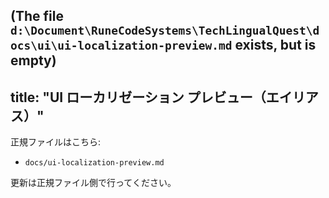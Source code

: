 (The file `d:\Document\RuneCodeSystems\TechLingualQuest\docs\ui\ui-localization-preview.md` exists, but is empty)
---
title: "UI ローカリゼーション プレビュー（エイリアス）"
---

正規ファイルはこちら:

- `docs/ui-localization-preview.md`

更新は正規ファイル側で行ってください。
